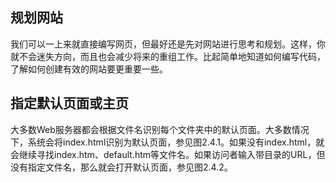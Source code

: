 
## 规划网站

我们可以一上来就直接编写网页，但最好还是先对网站进行思考和规划。这样，你就不会迷失方向，而且也会减少将来的重组工作。比起简单地知道如何编写代码，了解如何创建有效的网站要更重要一些。

## 指定默认页面或主页
大多数Web服务器都会根据文件名识别每个文件夹中的默认页面。大多数情况下，系统会将index.html识别为默认页面，参见图2.4.1。如果没有index.html，就会继续寻找index.htm、default.htm等文件名。如果访问者输入带目录的URL，但没有指定文件名，那么就会打开默认页面，参见图2.4.2。
